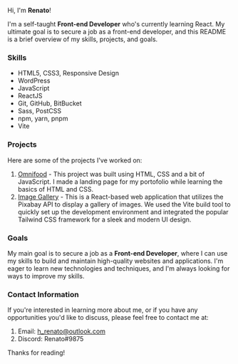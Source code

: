 Hi, I'm **Renato**!

I'm a self-taught **Front-end Developer** who's currently learning React. My ultimate goal is to secure a job as a front-end developer, and this README is a brief overview of my skills, projects, and goals.

### Skills
- HTML5, CSS3, Responsive Design
- WordPress
- JavaScript
- ReactJS
- Git, GitHub, BitBucket
- Sass, PostCSS
- npm, yarn, pnpm
- Vite
### Projects
Here are some of the projects I've worked on:
1. [Omnifood](https://omnifood-with-javascript.netlify.app/) - This project was built using HTML, CSS and a bit of JavaScript. I made a landing page for my portofolio while learning the basics of HTML and CSS.
2. [Image Gallery](https://khazzirogallery.netlify.app/) - This is a React-based web application that utilizes the Pixabay API to display a gallery of images. We used the Vite build tool to quickly set up the development environment and integrated the popular Tailwind CSS framework for a sleek and modern UI design.
### Goals 
My main goal is to secure a job as a **Front-end Developer**, where I can use my skills to build and maintain high-quality websites and applications. I'm eager to learn new technologies and techniques, and I'm always looking for ways to improve my skills.
### Contact Information
If you're interested in learning more about me, or if you have any opportunities you'd like to discuss, please feel free to contact me at:
1. Email: h_renato@outlook.com
2. Discord: Renato#9875

Thanks for reading!
